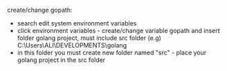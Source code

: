 create/change gopath:

- search edit system environment variables
- click environment variables - create/change variable gopath and insert folder golang project, must include src folder (e.g) C:\Users\ALI\DEVELOPMENTS\golang
- in this folder you must create new folder named "src" - place your golang project in the src folder
